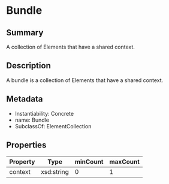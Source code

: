 <!-- Automatically generated by spec-parser v2.0.0 on 2023-12-27T15:02:03.969017+00:00 -->
<!-- SPDX-License-Identifier: Community-Spec-1.0 -->

# Bundle

## Summary

A collection of Elements that have a shared context.


## Description

A bundle is a collection of Elements that have a shared context.


## Metadata

- Instantiability: Concrete
- name: Bundle
- SubclassOf: ElementCollection



## Properties

| Property | Type | minCount | maxCount |
|---|---|---|---|
| context | xsd:string | 0 | 1 |

